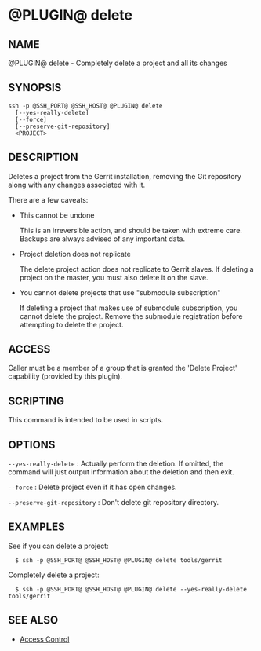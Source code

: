 @PLUGIN@ delete
===============

NAME
----
@PLUGIN@ delete - Completely delete a project and all its changes

SYNOPSIS
--------
```
ssh -p @SSH_PORT@ @SSH_HOST@ @PLUGIN@ delete
  [--yes-really-delete]
  [--force]
  [--preserve-git-repository]
  <PROJECT>
```

DESCRIPTION
-----------
Deletes a project from the Gerrit installation, removing the Git
repository along with any changes associated with it.

There are a few caveats:

* This cannot be undone

	This is an irreversible action, and should be taken with extreme
	care. Backups are always advised of any important data.

* Project deletion does not replicate

	The delete project action does not replicate to Gerrit slaves.
	If deleting a project on the master, you must also delete it
	on the slave.

* You cannot delete projects that use "submodule subscription"

	If deleting a project that makes use of submodule subscription,
	you cannot delete the project. Remove the submodule registration
	before attempting to delete the project.

ACCESS
------
Caller must be a member of a group that is granted the 'Delete Project'
capability (provided by this plugin).


SCRIPTING
---------
This command is intended to be used in scripts.

OPTIONS
-------

`--yes-really-delete`
:	Actually perform the deletion. If omitted, the command
	will just output information about the deletion and then
	exit. 

`--force`
:	Delete project even if it has open changes.

`--preserve-git-repository`
:	Don't delete git repository directory.


EXAMPLES
--------
See if you can delete a project:

```
  $ ssh -p @SSH_PORT@ @SSH_HOST@ @PLUGIN@ delete tools/gerrit
```

Completely delete a project:

```
  $ ssh -p @SSH_PORT@ @SSH_HOST@ @PLUGIN@ delete --yes-really-delete tools/gerrit
```


SEE ALSO
--------

* [Access Control](../../../Documentation/access-control.html)
